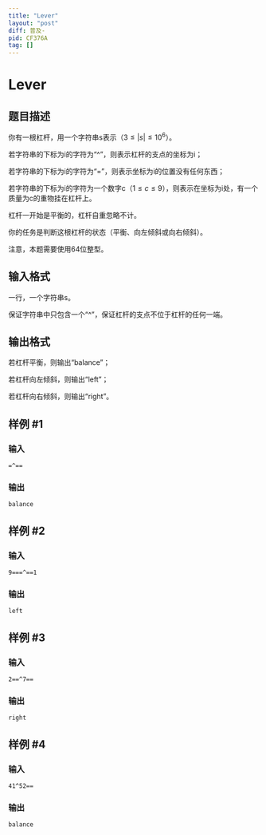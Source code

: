 ```yaml
---
title: "Lever"
layout: "post"
diff: 普及-
pid: CF376A
tag: []
---
```


# Lever

## 题目描述

你有一根杠杆，用一个字符串s表示（$3≤|s|≤10^{6}$）。

若字符串的下标为i的字符为“^”，则表示杠杆的支点的坐标为i；

若字符串的下标为i的字符为“=”，则表示坐标为i的位置没有任何东西；

若字符串的下标为i的字符为一个数字c（$1≤c≤9$），则表示在坐标为i处，有一个质量为c的重物挂在杠杆上。

杠杆一开始是平衡的，杠杆自重忽略不计。

你的任务是判断这根杠杆的状态（平衡、向左倾斜或向右倾斜）。

注意，本题需要使用64位整型。

## 输入格式

一行，一个字符串s。

保证字符串中只包含一个“^”，保证杠杆的支点不位于杠杆的任何一端。

## 输出格式

若杠杆平衡，则输出“balance”；

若杠杆向左倾斜，则输出“left”；

若杠杆向右倾斜，则输出“right”。

## 样例 #1

### 输入

```
=^==

```

### 输出

```
balance

```

## 样例 #2

### 输入

```
9===^==1

```

### 输出

```
left

```

## 样例 #3

### 输入

```
2==^7==

```

### 输出

```
right

```

## 样例 #4

### 输入

```
41^52==

```

### 输出

```
balance

```

